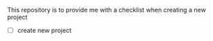 This repository is to provide me with a checklist when creating a new project

- [ ] create new project
